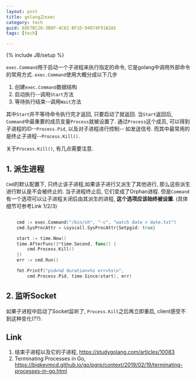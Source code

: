 ```yaml
---
layout: post
title: golang之exec
category: tech
guid: 88E7BC20-3B0F-4C02-BF1D-94074F91B2A5
tags: [tech]

---
```

{% include JB/setup %}

`exec.Command`用于启动一个子进程来执行指定的命令, 它是golang中调用外部命令的常用方式. `exec.Command`使用大概分成以下几步

1. 创建`exec.Command`数据结构
2. 启动执行--调用`Start`方法
3. 等待执行结束--调用`Wait`方法

其中`Start`并不等待命令执行完才返回, 只要启动了就返回. 当`Start`返回后, `Command`中最重要的成员变量`Process`就被设置了. 通过`Process`这个成员, 可以得到子进程的ID--`Process.Pid`, 以及对子进程进行控制-- 如发送信号. 而其中最常用的是终止子进程--`Process.Kill()`.

关于`Process.Kill()`, 有几点需要注意.

## 1. 派生进程

`Cmd`的默认配置下, 只终止该子进程,如果该子进行又派生了其他进行, 那么这些派生进行默认是不会被终止的. 当子进程终止后, 它们变成了Orphan进程. 但是`Command`有一个选项可以让子进程关闭后由其派生的进程, **这个选项应该始终被设置**. (具体细节可参考Link 1/2/3)

```go

	cmd := exec.Command("/bin/sh", "-c", "watch date > date.txt")
	cmd.SysProcAttr = &syscall.SysProcAttr{Setpgid: true}

	start := time.Now()
	time.AfterFunc(3*time.Second, func() {
		cmd.Process.Kill()
	})
	err := cmd.Run()

	fmt.Printf("pid=%d duration=%s err=%s\n",
		cmd.Process.Pid, time.Since(start), err)
```

## 2. 监听Socket
如果子进程中启动了Socket监听了, `Process.Kill`之后再立即重启, client感受不到这种变化(??).






## Link

1. 结束子进程以及它的子进程, <https://studygolang.com/articles/10083>
2. Terminating Processes in Go, <https://bigkevmcd.github.io/go/pgrp/context/2019/02/19/terminating-processes-in-go.html>
